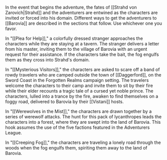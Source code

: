 In the event that begins the adventure, the fates of [[Strahd von Zarovich|Strahd]] and the adventurers are entwined as the characters are invited or forced into his domain. Different ways to get the adventurers to [[Barovia]] are described in the sections that follow. Use whichever one you favor.

In "[[Plea for Help]]," a colorfully dressed stranger approaches the characters while they are staying at a tavern. The stranger delivers a letter from his master, inviting them to the village of Barovia with an urgent request for their assistance. If the characters take the bait, the fog engulfs them as they cross into Strahd's domain.

In "[[Mysterious Visitors]]," the characters are asked to scare off a band of rowdy travelers who are camped outside the town of [[Daggerford]], on the Sword Coast in the Forgotten Realms campaign setting. The travelers welcome the characters to their camp and invite them to sit by their fire while their elder recounts a tragic tale of a cursed yet noble prince. The characters, lulled into a
trance by the fire, awaken to find themselves on a foggy road, delivered to Barovia by their [[Vistani]] hosts.

In "[[Werewolves in the Mist]]," the characters are drawn together by a series of werewolf attacks. The hunt for this pack of lycanthropes leads the characters into a forest, where they are swept into the land of Barovia. This hook assumes the use of the five factions featured in the Adventurers League.

In "[[Creeping Fog]]," the characters are traveling a lonely road through the woods when the fog engulfs them, spiriting them away to the land of Barovia.
